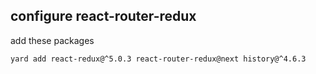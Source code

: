 ## configure react-router-redux

add these packages

```
yard add react-redux@^5.0.3 react-router-redux@next history@^4.6.3
```